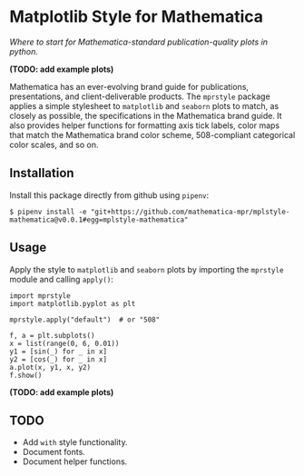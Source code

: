 # Matplotlib Style for Mathematica

_Where to start for Mathematica-standard publication-quality plots in python._

**(TODO: add example plots)**

Mathematica has an ever-evolving brand guide for publications, presentations, and client-deliverable products. The `mprstyle` package applies a simple stylesheet to `matplotlib` and `seaborn` plots to match, as closely as possible, the specifications in the Mathematica brand guide. It also provides helper functions for formatting axis tick labels, color maps that match the Mathematica brand color scheme, 508-compliant categorical color scales, and so on.

## Installation
Install this package directly from github using `pipenv`:
```
$ pipenv install -e "git+https://github.com/mathematica-mpr/mplstyle-mathematica@v0.0.1#egg=mplstyle-mathematica"
```

## Usage
Apply the style to `matplotlib` and `seaborn` plots by importing the `mprstyle` module and calling `apply()`:
```
import mprstyle
import matplotlib.pyplot as plt

mprstyle.apply("default")  # or "508"

f, a = plt.subplots()
x = list(range(0, 6, 0.01))
y1 = [sin(_) for _ in x]
y2 = [cos(_) for _ in x]
a.plot(x, y1, x, y2)
f.show()
```

**(TODO: add example plots)**

## TODO
 * Add `with` style functionality.
 * Document fonts.
 * Document helper functions.
